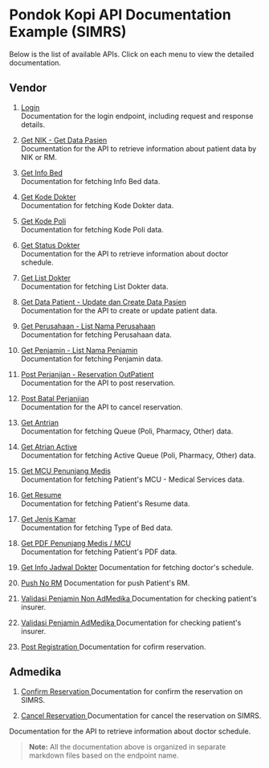 # Pondok Kopi API Documentation Example (SIMRS)

Below is the list of available APIs. Click on each menu to view the detailed documentation.

## Vendor
1. [Login](./login.md)  
   Documentation for the login endpoint, including request and response details.

2. [Get NIK - Get Data Pasien](./getNik.md)  
   Documentation for the API to retrieve information about patient data by NIK or RM.

3. [Get Info Bed](./getInfoBed.md)  
   Documentation for fetching Info Bed data.

4. [Get Kode Dokter](./getKodeDokter.md)  
   Documentation for fetching Kode Dokter data.

5. [Get Kode Poli](./getKodePoli.md)  
   Documentation for fetching Kode Poli data.

6. [Get Status Dokter](./getStatusDokter.md)  
   Documentation for the API to retrieve information about doctor schedule.

7. [Get List Dokter](./getListDokter.md)  
   Documentation for fetching List Dokter data.

8. [Get Data Patient - Update dan Create Data Pasien](./getDataPasien.md)  
Documentation for the API to create or update patient data.

9. [Get Perusahaan - List Nama Perusahaan](./getPerusahaan.md)  
Documentation for fetching Perusahaan data.

10. [Get Penjamin - List Nama Penjamin](./getPenjamin.md)  
Documentation for fetching Penjamin data.

11. [Post Perjanjian - Reservation OutPatient](./postPerjanjian.md)  
Documentation for the API to post reservation.

12. [Post Batal Perjanjian](./postBatalPerjanjian.md)  
Documentation for the API to cancel reservation.

13. [Get Antrian](./getAntrian.md)  
Documentation for fetching Queue (Poli, Pharmacy, Other) data.

14. [Get Atrian Active](./getAntrianActive.md)  
Documentation for fetching Active Queue (Poli, Pharmacy, Other) data.

15. [Get MCU Penunjang Medis](./getPenunjangMedisMcu.md)  
Documentation for fetching Patient's MCU - Medical Services data.

16. [Get Resume](./getResume.md)  
Documentation for fetching Patient's Resume data.

17. [Get Jenis Kamar](./getJenisKamar.md)  
Documentation for fetching Type of Bed data.

18. [Get PDF Penunjang Medis / MCU](./getPdfLab.md)  
Documentation for fetching Patient's PDF data.

19. [Get Info Jadwal Dokter](./getInfoJadwalDokter.md)
Documentation for fetching doctor's schedule.

20. [Push No RM](./pushNoRm.md)
Documentation for push Patient's RM.

21. [Validasi Penjamin Non AdMedika ](./validasiNonAdmedika.md)
Documentation for checking patient's insurer.

22. [Validasi Penjamin AdMedika ](./validasiAdmedika.md)
Documentation for checking patient's insurer.

23. [Post Registration ](./postRegistrasi.md)
Documentation for cofirm reservation.

## Admedika
1. [Confirm Reservation ](./admedika/placeAttendance.md)
Documentation for confirm the reservation on SIMRS.

2. [Cancel Reservation ](./admedika/faskesCancel.md)
Documentation for cancel the reservation on SIMRS.


Documentation for the API to retrieve information about doctor schedule.

> **Note:** All the documentation above is organized in separate markdown files based on the endpoint name.